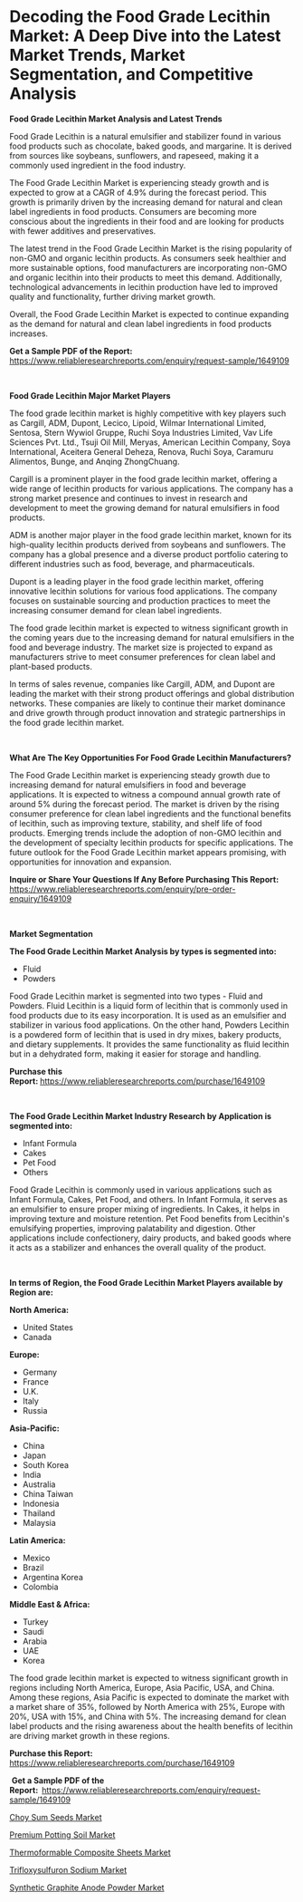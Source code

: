 <p><h1>Decoding the Food Grade Lecithin Market: A Deep Dive into the Latest Market Trends, Market Segmentation, and Competitive Analysis</h1></p><p><strong>Food Grade Lecithin Market Analysis and Latest Trends</strong></p>
<p><p>Food Grade Lecithin is a natural emulsifier and stabilizer found in various food products such as chocolate, baked goods, and margarine. It is derived from sources like soybeans, sunflowers, and rapeseed, making it a commonly used ingredient in the food industry.</p><p>The Food Grade Lecithin Market is experiencing steady growth and is expected to grow at a CAGR of 4.9% during the forecast period. This growth is primarily driven by the increasing demand for natural and clean label ingredients in food products. Consumers are becoming more conscious about the ingredients in their food and are looking for products with fewer additives and preservatives.</p><p>The latest trend in the Food Grade Lecithin Market is the rising popularity of non-GMO and organic lecithin products. As consumers seek healthier and more sustainable options, food manufacturers are incorporating non-GMO and organic lecithin into their products to meet this demand. Additionally, technological advancements in lecithin production have led to improved quality and functionality, further driving market growth.</p><p>Overall, the Food Grade Lecithin Market is expected to continue expanding as the demand for natural and clean label ingredients in food products increases.</p></p>
<p><strong>Get a Sample PDF of the Report:&nbsp;</strong> <a href="https://www.reliableresearchreports.com/enquiry/request-sample/1649109">https://www.reliableresearchreports.com/enquiry/request-sample/1649109</a></p>
<p>&nbsp;</p>
<p><strong>Food Grade Lecithin Major Market Players</strong></p>
<p><p>The food grade lecithin market is highly competitive with key players such as Cargill, ADM, Dupont, Lecico, Lipoid, Wilmar International Limited, Sentosa, Stern Wywiol Gruppe, Ruchi Soya Industries Limited, Vav Life Sciences Pvt. Ltd., Tsuji Oil Mill, Meryas, American Lecithin Company, Soya International, Aceitera General Deheza, Renova, Ruchi Soya, Caramuru Alimentos, Bunge, and Anqing ZhongChuang.</p><p>Cargill is a prominent player in the food grade lecithin market, offering a wide range of lecithin products for various applications. The company has a strong market presence and continues to invest in research and development to meet the growing demand for natural emulsifiers in food products.</p><p>ADM is another major player in the food grade lecithin market, known for its high-quality lecithin products derived from soybeans and sunflowers. The company has a global presence and a diverse product portfolio catering to different industries such as food, beverage, and pharmaceuticals.</p><p>Dupont is a leading player in the food grade lecithin market, offering innovative lecithin solutions for various food applications. The company focuses on sustainable sourcing and production practices to meet the increasing consumer demand for clean label ingredients.</p><p>The food grade lecithin market is expected to witness significant growth in the coming years due to the increasing demand for natural emulsifiers in the food and beverage industry. The market size is projected to expand as manufacturers strive to meet consumer preferences for clean label and plant-based products.</p><p>In terms of sales revenue, companies like Cargill, ADM, and Dupont are leading the market with their strong product offerings and global distribution networks. These companies are likely to continue their market dominance and drive growth through product innovation and strategic partnerships in the food grade lecithin market.</p></p>
<p>&nbsp;</p>
<p><strong>What Are The Key Opportunities For Food Grade Lecithin Manufacturers?</strong></p>
<p><p>The Food Grade Lecithin market is experiencing steady growth due to increasing demand for natural emulsifiers in food and beverage applications. It is expected to witness a compound annual growth rate of around 5% during the forecast period. The market is driven by the rising consumer preference for clean label ingredients and the functional benefits of lecithin, such as improving texture, stability, and shelf life of food products. Emerging trends include the adoption of non-GMO lecithin and the development of specialty lecithin products for specific applications. The future outlook for the Food Grade Lecithin market appears promising, with opportunities for innovation and expansion.</p></p>
<p><strong>Inquire or Share Your Questions If Any Before Purchasing This Report:</strong> <a href="https://www.reliableresearchreports.com/enquiry/pre-order-enquiry/1649109">https://www.reliableresearchreports.com/enquiry/pre-order-enquiry/1649109</a></p>
<p>&nbsp;</p>
<p><strong>Market Segmentation</strong></p>
<p><strong>The Food Grade Lecithin Market Analysis by types is segmented into:</strong></p>
<p><ul><li>Fluid</li><li>Powders</li></ul></p>
<p><p>Food Grade Lecithin market is segmented into two types - Fluid and Powders. Fluid Lecithin is a liquid form of lecithin that is commonly used in food products due to its easy incorporation. It is used as an emulsifier and stabilizer in various food applications. On the other hand, Powders Lecithin is a powdered form of lecithin that is used in dry mixes, bakery products, and dietary supplements. It provides the same functionality as fluid lecithin but in a dehydrated form, making it easier for storage and handling.</p></p>
<p><strong>Purchase this Report:&nbsp;</strong><a href="https://www.reliableresearchreports.com/purchase/1649109">https://www.reliableresearchreports.com/purchase/1649109</a></p>
<p>&nbsp;</p>
<p><strong>The Food Grade Lecithin Market Industry Research by Application is segmented into:</strong></p>
<p><ul><li>Infant Formula</li><li>Cakes</li><li>Pet Food</li><li>Others</li></ul></p>
<p><p>Food Grade Lecithin is commonly used in various applications such as Infant Formula, Cakes, Pet Food, and others. In Infant Formula, it serves as an emulsifier to ensure proper mixing of ingredients. In Cakes, it helps in improving texture and moisture retention. Pet Food benefits from Lecithin's emulsifying properties, improving palatability and digestion. Other applications include confectionery, dairy products, and baked goods where it acts as a stabilizer and enhances the overall quality of the product.</p></p>
<p>&nbsp;</p>
<p><strong>In terms of Region, the Food Grade Lecithin Market Players available by Region are:</strong></p>
<p>
    <p> <strong> North America: </strong>
        <ul>
            <li>United States</li>
            <li>Canada</li>
        </ul>
        </p> 
    <p> <strong> Europe: </strong>
        <ul>
            <li>Germany</li>
            <li>France</li>
            <li>U.K.</li>
            <li>Italy</li>
            <li>Russia</li>
        </ul>
        </p> 
    <p> <strong> Asia-Pacific: </strong>
        <ul>
            <li>China</li>
            <li>Japan</li>
            <li>South Korea</li>
            <li>India</li>
            <li>Australia</li>
            <li>China Taiwan</li>
            <li>Indonesia</li>
            <li>Thailand</li>
            <li>Malaysia</li>
        </ul>
        </p> 
    <p> <strong> Latin America: </strong>
        <ul>
            <li>Mexico</li>
            <li>Brazil</li>
            <li>Argentina Korea</li>
            <li>Colombia</li>
        </ul>
        </p> 
    <p> <strong> Middle East & Africa: </strong>
        <ul>
            <li>Turkey</li>
            <li>Saudi</li>
            <li>Arabia</li>
            <li>UAE</li>
            <li>Korea</li>
        </ul>
    </p>
    </p>
<p><p>The food grade lecithin market is expected to witness significant growth in regions including North America, Europe, Asia Pacific, USA, and China. Among these regions, Asia Pacific is expected to dominate the market with a market share of 35%, followed by North America with 25%, Europe with 20%, USA with 15%, and China with 5%. The increasing demand for clean label products and the rising awareness about the health benefits of lecithin are driving market growth in these regions.</p></p>
<p><strong>Purchase this Report: </strong><a href="https://www.reliableresearchreports.com/purchase/1649109">https://www.reliableresearchreports.com/purchase/1649109</a></p>
<p>&nbsp;<strong>Get a Sample PDF of the Report:&nbsp;&nbsp;</strong><a href="https://www.reliableresearchreports.com/enquiry/request-sample/1649109">https://www.reliableresearchreports.com/enquiry/request-sample/1649109</a></p>
<p><strong></strong></p>
<p><p><a href="https://medium.com/@fernjenkins4565/choy-sum-seeds-market-exploring-market-share-market-trends-and-future-growth-722fb17223eb">Choy Sum Seeds Market</a></p><p><a href="https://medium.com/@fernjenkins4565/premium-potting-soil-market-trends-and-market-analysis-forecasted-for-period-2024-2031-48370680951f">Premium Potting Soil Market</a></p><p><a href="https://github.com/markusgodoy/Market-Research-Report-List-2/blob/main/thermoformable-composite-sheets-market.md">Thermoformable Composite Sheets Market</a></p><p><a href="https://medium.com/@janrussell6445/trifloxysulfuron-sodium-market-exploring-market-share-market-trends-and-future-growth-5b724b776ba9">Trifloxysulfuron Sodium Market</a></p><p><a href="https://github.com/arionmp/Market-Research-Report-List-2/blob/main/synthetic-graphite-anode-powder-market.md">Synthetic Graphite Anode Powder Market</a></p></p>